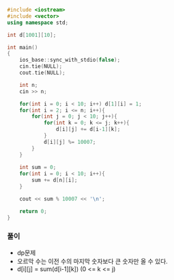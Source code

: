 ```cpp
#include <iostream>
#include <vector>
using namespace std;

int d[1001][10];

int main()
{
    ios_base::sync_with_stdio(false);
    cin.tie(NULL);
    cout.tie(NULL);

    int n;
    cin >> n;

    for(int i = 0; i < 10; i++) d[1][i] = 1;
    for(int i = 2; i <= n; i++){
        for(int j = 0; j < 10; j++){
            for(int k = 0; k <= j; k++){
                d[i][j] += d[i-1][k];
            }
            d[i][j] %= 10007;
        }
    }
    
    int sum = 0;
    for(int i = 0; i < 10; i++){
        sum += d[n][i];
    }

    cout << sum % 10007 << '\n';

    return 0;
}
```

### 풀이
- dp문제
- 오르막 수는 이전 수의 마지막 숫자보다 큰 숫자만 올 수 있다.
- d[i][j] = sum(d[i-1][k]) (0 <= k <= j)